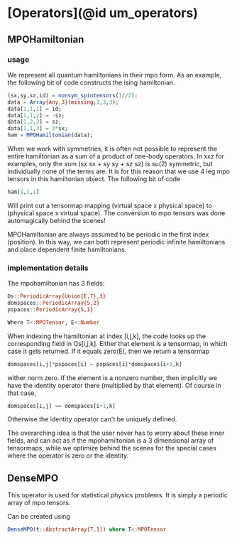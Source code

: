 # [Operators](@id um_operators)

## MPOHamiltonian

### usage

We represent all quantum hamiltonians in their mpo form. As an example, the following bit of code constructs the ising hamiltonian.

```julia
(sx,sy,sz,id) = nonsym_spintensors(1//2);
data = Array{Any,3}(missing,1,3,3);
data[1,1,1] = id;
data[1,1,2] = -sz;
data[1,2,3] = sz;
data[1,1,3] = 3*sx;
ham = MPOHamiltonian(data);
```

When we work with symmetries, it is often not possible to represent the entire hamiltonian as a sum of a product of one-body operators.
In xxz for examples, only the sum (sx sx + sy sy + sz sz) is su(2) symmetric, but individually none of the terms are.
It is for this reason that we use 4 leg mpo tensors in this hamiltonian object. The following bit of code

```julia
ham[1,1,1]
```

Will print out a tensormap mapping (virtual space x physical space) to (physical space x virtual space).
The conversion to mpo tensors was done automagically behind the scenes!

MPOHamiltonian are always assumed to be periodic in the first index (position).
In this way, we can both represent periodic infinite hamiltonians and place dependent finite hamiltonians.

### implementation details

The mpohamiltonian has 3 fields:

```julia
Os::PeriodicArray{Union{E,T},3}
domspaces::PeriodicArray{S,2}
pspaces::PeriodicArray{S,1}

Where T<:MPOTensor, E<:Number
```

When indexing the hamiltonian at index [i,j,k], the code looks up the corresponding field in Os[i,j,k]. Either that element is a tensormap, in which case it gets returned. If it equals zero(E), then we return a tensormap
```julia
domspaces[i,j]*pspaces[i] ← pspaces[i]*domspaces[i+1,k]
```
wither norm zero. If the element is a nonzero number, then implicitly we have the identity operator there (multiplied by that element). Of course in that case,
```julia
domspaces[i,j] == domspaces[i+1,k]
```
Otherwise the identity operator can't be uniquely defined.

The overarching idea is that the user never has to worry about these inner fields, and can act as if the mpohamiltonian is a 3 dimensional array of tensormaps, while we optimize behind the scenes for the special cases where the operator is zero or the identity.

## DenseMPO

This operator is used for statistical physics problems. It is simply a periodic array of mpo tensors.

Can be created using
```julia
DenseMPO(t::AbstractArray{T,1}) where T<:MPOTensor
```
